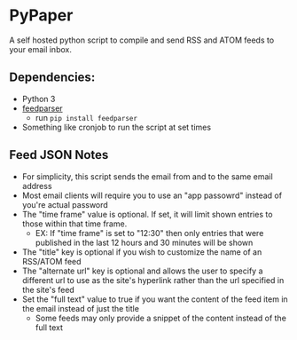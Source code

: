 # PyPaper
 
A self hosted python script to compile and send RSS and ATOM feeds to your email inbox.

## Dependencies:
- Python 3
- [feedparser](https://pypi.org/project/feedparser/)
  - run `pip install feedparser`
- Something like cronjob to run the script at set times

## Feed JSON Notes
- For simplicity, this script sends the email from and to the same email address
- Most email clients will require you to use an "app passowrd" instead of you're actual password
- The "time frame" value is optional. If set, it will limit shown entries to those within that time frame.
  - EX: If "time frame" is set to "12:30" then only entries that were published in the last 12 hours and 30 minutes will be shown
- The "title" key is optional if you wish to customize the name of an RSS/ATOM feed
- The "alternate url" key is optional and allows the user to specify a different url to use as the site's hyperlink rather than the url specified in the site's feed
- Set the "full text" value to true if you want the content of the feed item in the email instead of just the title
  - Some feeds may only provide a snippet of the content instead of the full text
